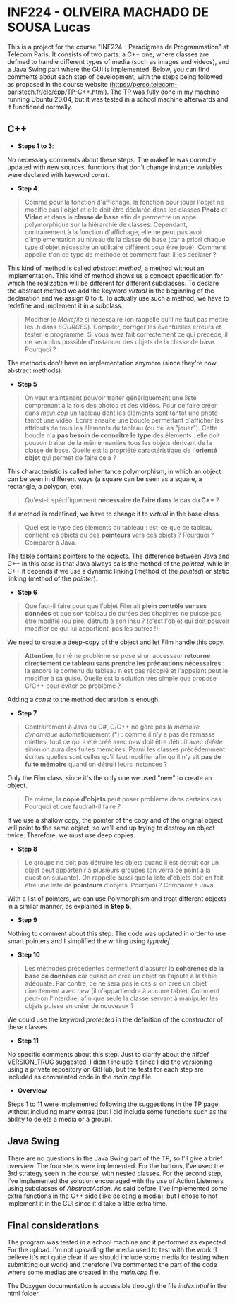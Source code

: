 #  INF224 - OLIVEIRA MACHADO DE SOUSA Lucas

This is a project for the course "INF224 - Paradigmes de Programmation" at Télécom Paris. It consists of two parts: a C++ one, where classes are defined to handle different types of media (such as images and videos), and a Java Swing part where the GUI is implemented. Below, you can find comments about each step of development, with the steps being followed as proposed in the course website (https://perso.telecom-paristech.fr/elc/cpp/TP-C++.html).
The TP was fully done in my machine running Ubuntu 20.04, but it was tested in a school machine afterwards and it functioned normally.

## C++
- **Steps 1 to 3**:

No necessary comments about these steps. The makefile was correctly updated with new sources, functions that don't change instance variables were declared with keyword *const*.

- **Step 4**:

> Comme pour la fonction d'affichage, la fonction pour jouer l'objet ne modifie pas l'objet et elle doit être déclarée dans les classes  **Photo**  et  **Video**  et dans la  **classe de base**  afin de permettre un appel polymorphique sur la hiérarchie de classes. Cependant, contrairement à la fonction d'affichage, elle ne peut pas avoir d'implementation au niveau de la classe de base (car a priori chaque type d'objet nécessite un utilitaire différent pour être joué). Comment appelle-t'on ce type de méthode et comment faut-il les déclarer ?

This kind of method is called *abstract method*, a method without an implementation. This kind of method shows us a concept specification for which the realization will be different for different subclasses.
To declare the abstract method we add the keyword *virtual* in the beginning of the declaration and we assign 0 to it. To actually use such a method, we have to redefine and implement it in a subclass.

> Modifier le  _Makefile_  si nécessaire (on rappelle qu'il ne faut pas mettre les .h dans  _SOURCES_). Compiler, corriger les éventuelles erreurs et tester le programme. Si vous avez fait correctement ce qui précède, il ne sera plus possible d'instancer des objets de la classe de base. Pourquoi ?

The methods don't have an implementation anymore (since they're now abstract methods).

- **Step 5**

> On veut maintenant pouvoir traiter génériquement une liste comprenant à la fois des photos et des vidéos. Pour ce faire créer dans  _main.cpp_  un tableau dont les éléments sont tantôt une photo tantôt une vidéo. Ecrire ensuite une boucle permettant d'afficher les attributs de tous les élements du tableau (ou de les "jouer"). Cette boucle n'a  **pas besoin de connaître le type**  des élements : elle doit pouvoir traiter de la même manière tous les objets dérivant de la classe de base. Quelle est la propriété caractéristique de l'**orienté objet**  qui permet de faire cela ?

This characteristic is called inheritance polymorphism, in which an object can be seen in different ways (a square can be seen as a square, a rectangle, a polygon, etc).

> Qu'est-il spécifiquement  **nécessaire de faire dans le cas du C++**  ?

If a method is redefined, we have to change it to *virtual* in the base class.

> Quel est le type des éléments du tableau : est-ce que ce tableau contient les objets ou des  **pointeurs**  vers ces objets ? Pourquoi ? Comparer à Java.

The table contains pointers to the objects. The difference between Java and C++ in this case is that Java always calls the method of the *pointed*, while in C++ it depends if we use a dynamic linking (method of the *pointed*) or static linking (method of the *pointer*).

- **Step 6**

> Que faut-il faire pour que l'objet Film ait  **plein contrôle sur ses données**  et que son tableau de durées des chapitres ne puisse pas être modifié (ou pire, détruit) à son insu ? (c'est l'objet qui doit pouvoir modifier ce qui lui appartient, pas les autres !)

We need to create a deep-copy of the object and let Film handle this copy.

> **Attention**, le même problème se pose si un accesseur  **retourne directement ce tableau sans prendre les précautions nécessaires**  : la encore le contenu du tableau n'est pas récopié et l'appelant peut le modifier à sa guise. Quelle est la solution très simple que propose C/C++ pour éviter ce problème ?

Adding a *const* to the method declaration is enough.

- **Step 7**

> Contrairement à Java ou C#, C/C++ ne gère pas la  _mémoire dynamique_  automatiquement (*) : comme il n'y a pas de ramasse miettes, tout ce qui a été créé avec  _new_  doit être détruit avec  _delete_  sinon on aura des fuites mémoires. Parmi les classes précédemment écrites quelles sont celles qu'il faut modifier afin qu'il n'y ait  **pas de fuite mémoire**  quand on détruit leurs instances ?

Only the Film class, since it's the only one we used "new" to create an object.

> De même, la  **copie d'objets**  peut poser problème dans certains cas. Pourquoi et que faudrait-il faire ?

If we use a shallow copy, the pointer of the copy and of the original object will point to the same object, so we'll end up trying to destroy an object twice. Therefore, we must use deep copies.

- **Step 8**

> Le groupe ne doit pas détruire les objets quand il est détruit car un objet peut appartenir à plusieurs groupes (on verra ce point à la question suivante). On rappelle aussi que la liste d'objets doit en fait être une liste de  **pointeurs**  d'objets. Pourquoi ? Comparer à Java.

With a list of pointers, we can use Polymorphism and treat different objects in a similar manner, as explained in **Step 5**.

- **Step 9**

Nothing to comment about this step.  The code was updated in order to use smart pointers and I simplified the writing using *typedef*.

- **Step 10**

> Les méthodes précédentes permettent d'assurer la **cohérence de la base de données** car quand on crée un objet on l'ajoute à la table adéquate. Par contre, ce ne sera pas le cas si on crée un objet directement avec _new_ (il n'appartiendra à aucune table). Comment peut-on l'interdire, afin que seule la classe servant à manipuler les objets puisse en créer de nouveaux ?

We could use the keyword *protected* in the definition of the constructor of these classes.

- **Step 11**

No specific comments about this step. Just to clarify about the #ifdef VERSION_TRUC suggested, I didn't include it since I did the versioning using a private repository on GitHub, but the tests for each step are included as commented code in the *main.cpp* file.

- **Overview**

Steps 1 to 11 were implemented following the suggestions in the TP page, without including many extras (but I did include some functions such as the ability to delete a media or a group).

## Java Swing
There are no questions in the Java Swing part of the TP, so I'll give a brief overview. The four steps were implemented. For the buttons, I've used the 3rd strategy seen in the course, with nested classes. For the second step, I've implemented the solution encouraged with the use of Action Listeners using subclasses of *AbstractAction*.
As said before, I've implemented some extra functions in the C++ side (like deleting a media), but I chose to not implement it in the GUI since it'd take a little extra time.

## Final considerations

The program was tested in a school machine and it performed as expected. For the upload. I'm not uploading the media used to test with the work (I believe it's not quite clear if we should include some media for testing when submitting our work) and therefore I've commented the part of the code where some medias are created in the *main.cpp* file.

The Doxygen documentation is accessible through the file *index.html* in the html folder.
